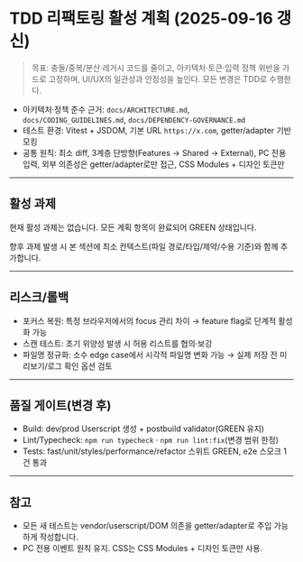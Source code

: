 # TDD 리팩토링 활성 계획 (2025-09-16 갱신)

> 목표: 충돌/중복/분산·레거시 코드를 줄이고, 아키텍처·토큰·입력 정책 위반을
> 가드로 고정하며, UI/UX의 일관성과 안정성을 높인다. 모든 변경은 TDD로 수행한다.

- 아키텍처·정책 준수 근거: `docs/ARCHITECTURE.md`, `docs/CODING_GUIDELINES.md`,
  `docs/DEPENDENCY-GOVERNANCE.md`
- 테스트 환경: Vitest + JSDOM, 기본 URL `https://x.com`, getter/adapter 기반
  모킹
- 공통 원칙: 최소 diff, 3계층 단방향(Features → Shared → External), PC 전용
  입력, 외부 의존성은 getter/adapter로만 접근, CSS Modules + 디자인 토큰만

---

## 활성 과제

현재 활성 과제는 없습니다. 모든 계획 항목이 완료되어 GREEN 상태입니다.

향후 과제 발생 시 본 섹션에 최소 컨텍스트(파일 경로/타입/제약/수용 기준)와 함께
추가합니다.

---

## 리스크/롤백

- 포커스 복원: 특정 브라우저에서의 focus 관리 차이 → feature flag로 단계적
  활성화 가능
- 스캔 테스트: 초기 위양성 발생 시 허용 리스트를 협의·보강
- 파일명 정규화: 소수 edge case에서 시각적 파일명 변화 가능 → 실제 저장 전
  미리보기/로그 확인 옵션 검토

---

## 품질 게이트(변경 후)

- Build: dev/prod Userscript 생성 + postbuild validator(GREEN 유지)
- Lint/Typecheck: `npm run typecheck` · `npm run lint:fix`(변경 범위 한정)
- Tests: fast/unit/styles/performance/refactor 스위트 GREEN, e2e 스모크 1건 통과

---

## 참고

- 모든 새 테스트는 vendor/userscript/DOM 의존을 getter/adapter로 주입 가능하게
  작성합니다.
- PC 전용 이벤트 원칙 유지. CSS는 CSS Modules + 디자인 토큰만 사용.
